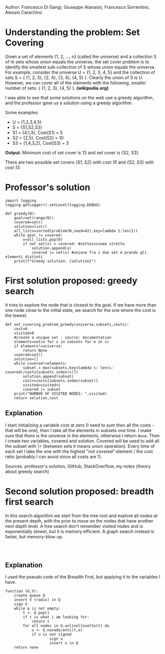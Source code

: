 Author: Francesco Di Gangi, Giuseppe Atanasio, Francesco Sorrentino, Alessio Carachino
# Understanding the problem: Set Covering
Given a set of elements {1, 2, …, n} (called the universe) and a collection S of m sets whose union equals the universe, the set cover problem is to identify the smallest sub-collection of S whose union equals the universe. For example, consider the universe U = {1, 2, 3, 4, 5} and the collection of sets S = { {1, 2, 3}, {2, 4}, {3, 4}, {4, 5} }. Clearly the union of S is U. However, we can cover all of the elements with the following, smaller number of sets: { {1, 2, 3}, {4, 5} }. **(wikipedia.org)**

I was able to see that some solutions on the web use a greedy algorithm, and the professor gave us a solution using a greedy algorithm. 

Some examples:

- U = {1,2,3,4,5}
- S = {S1,S2,S3}
- S1 = {4,1,3},    Cost(S1) = 5
- S2 = {2,5},      Cost(S2) = 10
- S3 = {1,4,3,2},  Cost(S3) = 3

**Output**: Minimum cost of set cover is 13 and set cover is {S2, S3}

There are two possible set covers *{S1, S2} with cost 15* and *{S2, S3} with cost 13.*

# Professor's solution
<pre><code>import logging
logging.getLogger().setLevel(logging.DEBUG)

def greedy(N):
    goal=set(range(N))
    covered=set()
    solution=list()
    all_lists=sorted(problem(N,seed=42),key=lambda 1:len(1))
    while goal != covered:
        x=all_lists.pop(0)
        if not set(x) < covered: #sottoinsieme stretto
            solution.append(x)
            covered |= set(x) #unione fra i due set e prende gli elementi distinti
    print(f"Greedy solution: {solution}")
</code></pre>

# First solution proposed: greedy search

It tries to explore the node that is closest to the goal. If we have more than one node close to the initial state, we search for the one where the cost is the lowest.

<pre><code>def set_covering_problem_greedy(universe,subsets,costs):
    cost=0
    visited=0
    #create a unique set - source: documentation
    elements=set(e for s in subsets for e in s) 
    if elements!=universe:
        return None
    covered=set()
    solution=[]
    while covered!=elements:
        subset = max(subsets,key=lambda s: len(s-covered)/costs[subsets.index(s)])
        solution.append(subset)
        cost+=costs[subsets.index(subset)]
        visited=visited+1
        covered |= subset
    print("NUMBER OF VISITED NODES: ",visited)
    return solution,cost 
</code></pre>

## Explanation

I start initializing a variable cost at zero (I need to sum then all the costs - that will be one), then I take all the elements in subsets one time. I make sure that there is the universe in the elements, otherwise I return `None`.
Then I create two variables, covered and solution. Covered will be used to add all the subset with |= (between sets it means union operation). 
Every time of each set I take the one with the highest "not covered" element / the cost ratio (probably I can avoid since all costs are 1).

Sources: professor's solution, GitHub, StackOverflow, my notes (theory about greedy search)

# Second solution proposed: breadth first search

In this search algorithm we start from the tree root and explore all nodes at the present depth, with the prior to move on the nodes that have another next depth level. A tree search don’t remember visited nodes and is exponentially slower, but it is memory efficient. A graph search instead is faster, but memory-blow up. 
<pre><code>

</code></pre>

## Explanation
I used the pseudo code of the Breadth First, but applying it to the variables I have.
<pre><code>function (G,V):
	create queue Q
	insert V (radix) in Q
	sign V
	while q is not empty:
		t <- Q.pop()
		if t is what i am looking for:
			return t
		for all nodes in G.unlivellosotto(t) do
			u <- G.nonadicenti(t,e)
			if u is not signed
					sign u
					insert u in Q
	return none
</code></pre>